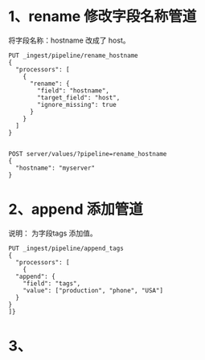 # 1、rename 修改字段名称管道

将字段名称：hostname 改成了 host。

```
PUT _ingest/pipeline/rename_hostname
{
  "processors": [
    {
      "rename": {
        "field": "hostname",
        "target_field": "host",
        "ignore_missing": true
      }
    }
  ]
}


POST server/values/?pipeline=rename_hostname
{
  "hostname": "myserver"
}
```

# 2、append 添加管道

说明： 为字段tags 添加值。
```
PUT _ingest/pipeline/append_tags
{
  "processors": [
    {
  "append": {
    "field": "tags",
    "value": ["production", "phone", "USA"]
  }
}
]}
```

# 3、



